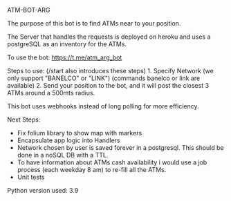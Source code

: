 ATM-BOT-ARG


The purpose of this bot is to find ATMs near to your position.

The Server that handles the requests is deployed on heroku and uses a postgreSQL as an inventory for the ATMs.

To use the bot: https://t.me/atm_arg_bot 

Steps to use:    (/start also introduces these steps)
    1. Specify Network (we only support "BANELCO" or "LINK") (commands banelco or link are available)
    2. Send your position to the bot, and it will post the closest 3 ATMs around a 500mts radius.

This bot uses webhooks instead of long polling for more efficiency.

Next Steps:

- Fix folium library to show map with markers
- Encapsulate app logic into Handlers
- Network chosen by user is saved forever in a postgresql. This should be done in a noSQL DB with a TTL.
- To have information about ATMs cash availability i would use a job process (each weekday 8 am) to re-fill all the ATMs.
- Unit tests

Python version used: 3.9

